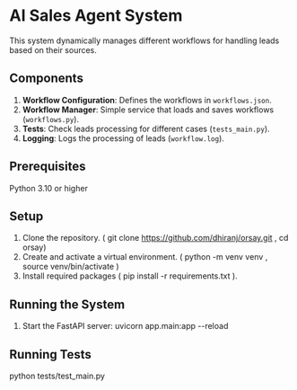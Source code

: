 # AI Sales Agent System

This system dynamically manages different workflows for handling leads based on their sources.

## Components

1. **Workflow Configuration**: Defines the workflows in `workflows.json`.
2. **Workflow Manager**: Simple service that loads and saves workflows (`workflows.py`).
3. **Tests**: Check leads processing for different cases (`tests_main.py`).
4. **Logging**: Logs the processing of leads (`workflow.log`).

## Prerequisites
Python 3.10 or higher

## Setup

1. Clone the repository. ( git clone https://github.com/dhiranj/orsay.git , cd orsay)
2. Create and activate a virtual environment. ( python -m venv venv , source venv/bin/activate )
3. Install required packages ( pip install -r requirements.txt ).


## Running the System

1. Start the FastAPI server:
   uvicorn app.main:app --reload

## Running Tests

python tests/test_main.py


